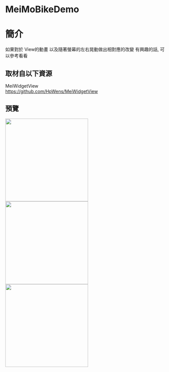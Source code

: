 # MeiMoBikeDemo

簡介
==================================
如果對於 View的動畫 以及隨著螢幕的左右晃動做出相對應的改變 有興趣的話, 可以參考看看                                   

取材自以下資源
--------
MeiWidgetView                                  
https://github.com/HpWens/MeiWidgetView
                          
預覽
--------
<p align="left">
  <img src="https://i.imgur.com/fopFAvb.png" width="260"/>
  <img src="https://i.imgur.com/1eCRd7t.png" width="260"/>
  <img src="https://i.imgur.com/Vmo3Jtl.png" width="260"/>
</p> 
